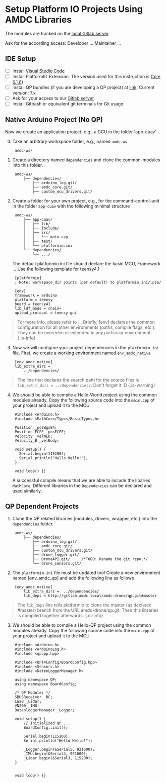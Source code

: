 # Setup Platform IO Projects Using AMDC Libraries

The modules are tracked on the [local Gitlab server](http://gitlab.amdc.local/amdc-drone). 

Ask for the according access: Developer ... Maintainer ...

## IDE Setup
- [ ] Install [Visual Studio Code](https://code.visualstudio.com/)
- [ ] Install PlatformIO Extension. The version used for this instruction is [Core 6.1.6](https://docs.platformio.org/en/latest/core/history.html?utm_source=platformio&utm_medium=piohome))
- [ ] Install QP bundles (if you are developing a QP project) at [link](https://www.state-machine.com/). Current version: 7.x
- [ ] Ask for your access to our [Gitlab server](http://www.gitlab.amdc.local/) 
- [ ] Install Gitbash or equivalent git terminals for Git usage

## Native Arduino Project (No QP) 

Now we create an application project, e.g., a CCU in the folder 'app-cuav'

0. Take an arbitrary workspace folder, e.g., named `amdc-ws`

		amdc-ws/
    
1. Create a directory named `dependencies` and clone the common-modules into this folder.

		amdc-ws/
    		├── dependencies/
          		├── arduino_log.git/	
             	├── amdc_core.git/	
        		├── custom_mcu_drivers.git/       

2. Create a folder for your own project, e.g., for the command-control-unit in the folder `app-cuav` with the following minimal structure

        amdc-ws/
            ├── app-cuav/
            │   ├── lib/
            │   ├── include/
            │   ├── src/
            │   │   └── main.cpp
            │   ├── test/
            │   └── platformio.ini
            └── dependencies/
                └── .../

	The default platforimio.ini file should declare the basic MCU, Framework ... Use the following template for teensy4.1
					
      	[platformio]
		; Note: workspace_dir points (per default) to platformio.ini/.pio/
		
    	[env]
        framework = arduino
        platform = teensy
        board = teensy41
        lib_ldf_mode = chain+
        upload_protocol = teensy-gui

> For more info, please refer to ... Briefly, [env] declares the common configuration for all other environments (paths, compile flags, etc.). They can be overriden or extended in any particular environment.
	{.is-info}


3. Now we will configure your project dependencies in the `plarformio.ini` file. First, we create a working environment named `env_amdc_native`
		
    	[env_amdc_native]
        lib_extra_dirs = 
            ../dependencies/

>  The line that declares the search path for the source files is `lib_extra_dirs = ../dependencies/`. Don't forget it :D
  {.is-warning}

   
4. We should be able to compile a Hello-World project using the common modules already. Copy the following source code into the `main.cpp` of your project and upload it to the MCU

      	#include <Arduino.h>
        #include <MathCore/Types/BasicTypes.h>

        Position _posWgs84;
        Position_ECEF _posECEF;
        Velocity _velNED;
        Velocity_B _velBody;

        void setup() {
          Serial.begin(115200);
          Serial.println("Hello Hello!");
        }

        void loop() {}

	A successful compile means that we are able to include the libaries `MathCore`. Different libraries in the `Dependencies` can be declared and used similarly. 

    


## QP Dependent Projects

1. Clone the QP related libraries (modules, drivers, wrapper, etc.) into the `dependencies` folder.

		amdc-ws/
     		├── dependencies/
        		├── arduino_log.git/	
        		├── amdc_core.git/	
        		├── custom_mcu_drivers.git/   				
        		├── drone_logger.git/
        		├── DroneAPI.git/     /*TODO: Rename the git repo.*/  
        		└── drone_sensors.git/


2. The `plarformio.ini` file must be updated too! Create a new environment named [env_amdc_qp] and add the following line as follows

		[env_amdc_native]
			lib_extra_dirs =  ../dependencies/
			lib_deps = http://gitlab.amdc.local/amdc-drone/qp.git#master

> The `lib_deps` line tells platformio to clone the master (as declared #master) branch from the URL amdc-drone/qp.git. Then this libraries is compiled together afterwards.
{.is-info}

3. We should be able to compile a Hello-QP project using the common modules already. Copy the following source code into the `main.cpp` of your project and upload it to the MCU

        #include <Arduino.h>
        #include <ArduinoLog.h>
        #include <qpcpp.hpp>

        #include <QPT4Config/BoardConfig.hpp>
        #include <Sensors.h>
        #include <DatenLoggerManager.h>

        using namespace QP;
        using namespace BoardConfig;

        /* QP Modules */
        SBUSReceiver _RC;
        LW20 _Lidar;
        VN200 _IMU;
        DatenloggerManager _Logger;

        void setup() {
            // Initialized QP ...
            BoardConfig::init();

          	Serial.begin(115200);
          	Serial.println("Hello Hello!");

            _Logger.begin(&Serial5, 921600);
            _IMU.begin(&Serial4, 921600);
            _Lidar.begin(&Serial3, 115200);
        }


        void loop() {}




















